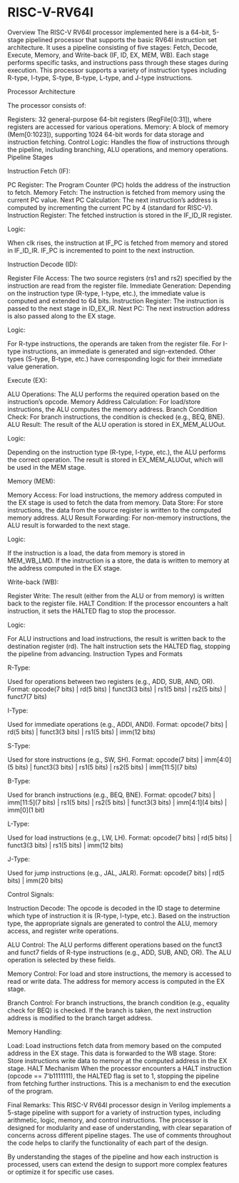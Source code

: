 # RISC-V-RV64I

Overview
The RISC-V RV64I processor implemented here is a 64-bit, 5-stage pipelined processor that supports the basic RV64I instruction set architecture. It uses a pipeline consisting of five stages: Fetch, Decode, Execute, Memory, and Write-back (IF, ID, EX, MEM, WB). Each stage performs specific tasks, and instructions pass through these stages during execution. This processor supports a variety of instruction types including R-type, I-type, S-type, B-type, L-type, and J-type instructions.

Processor Architecture

The processor consists of:

Registers: 32 general-purpose 64-bit registers (RegFile[0:31]), where registers are accessed for various operations.
Memory: A block of memory (Mem[0:1023]), supporting 1024 64-bit words for data storage and instruction fetching.
Control Logic: Handles the flow of instructions through the pipeline, including branching, ALU operations, and memory operations.
Pipeline Stages

Instruction Fetch (IF):

PC Register: The Program Counter (PC) holds the address of the instruction to fetch.
Memory Fetch: The instruction is fetched from memory using the current PC value.
Next PC Calculation: The next instruction’s address is computed by incrementing the current PC by 4 (standard for RISC-V).
Instruction Register: The fetched instruction is stored in the IF_ID_IR register.

Logic:

When clk rises, the instruction at IF_PC is fetched from memory and stored in IF_ID_IR.
IF_PC is incremented to point to the next instruction.

Instruction Decode (ID):

Register File Access: The two source registers (rs1 and rs2) specified by the instruction are read from the register file.
Immediate Generation: Depending on the instruction type (R-type, I-type, etc.), the immediate value is computed and extended to 64 bits.
Instruction Register: The instruction is passed to the next stage in ID_EX_IR.
Next PC: The next instruction address is also passed along to the EX stage.

Logic:

For R-type instructions, the operands are taken from the register file.
For I-type instructions, an immediate is generated and sign-extended.
Other types (S-type, B-type, etc.) have corresponding logic for their immediate value generation.

Execute (EX):

ALU Operations: The ALU performs the required operation based on the instruction’s opcode.
Memory Address Calculation: For load/store instructions, the ALU computes the memory address.
Branch Condition Check: For branch instructions, the condition is checked (e.g., BEQ, BNE).
ALU Result: The result of the ALU operation is stored in EX_MEM_ALUOut.

Logic:

Depending on the instruction type (R-type, I-type, etc.), the ALU performs the correct operation.
The result is stored in EX_MEM_ALUOut, which will be used in the MEM stage.

Memory (MEM):

Memory Access: For load instructions, the memory address computed in the EX stage is used to fetch the data from memory.
Data Store: For store instructions, the data from the source register is written to the computed memory address.
ALU Result Forwarding: For non-memory instructions, the ALU result is forwarded to the next stage.

Logic:

If the instruction is a load, the data from memory is stored in MEM_WB_LMD.
If the instruction is a store, the data is written to memory at the address computed in the EX stage.

Write-back (WB):

Register Write: The result (either from the ALU or from memory) is written back to the register file.
HALT Condition: If the processor encounters a halt instruction, it sets the HALTED flag to stop the processor.

Logic:

For ALU instructions and load instructions, the result is written back to the destination register (rd).
The halt instruction sets the HALTED flag, stopping the pipeline from advancing.
Instruction Types and Formats

R-Type:

Used for operations between two registers (e.g., ADD, SUB, AND, OR).
Format: opcode(7 bits) | rd(5 bits) | funct3(3 bits) | rs1(5 bits) | rs2(5 bits) | funct7(7 bits)

I-Type:

Used for immediate operations (e.g., ADDI, ANDI).
Format: opcode(7 bits) | rd(5 bits) | funct3(3 bits) | rs1(5 bits) | imm(12 bits)

S-Type:

Used for store instructions (e.g., SW, SH).
Format: opcode(7 bits) | imm[4:0](5 bits) | funct3(3 bits) | rs1(5 bits) | rs2(5 bits) | imm[11:5](7 bits)

B-Type:

Used for branch instructions (e.g., BEQ, BNE).
Format: opcode(7 bits) | imm[11:5](7 bits) | rs1(5 bits) | rs2(5 bits) | funct3(3 bits) | imm[4:1](4 bits) | imm[0](1 bit)

L-Type:

Used for load instructions (e.g., LW, LH).
Format: opcode(7 bits) | rd(5 bits) | funct3(3 bits) | rs1(5 bits) | imm(12 bits)

J-Type:

Used for jump instructions (e.g., JAL, JALR).
Format: opcode(7 bits) | rd(5 bits) | imm(20 bits)

Control Signals:

Instruction Decode: The opcode is decoded in the ID stage to determine which type of instruction it is (R-type, I-type, etc.). Based on the instruction type, the appropriate signals are generated to control the ALU, memory access, and register write operations.

ALU Control: The ALU performs different operations based on the funct3 and funct7 fields of R-type instructions (e.g., ADD, SUB, AND, OR). The ALU operation is selected by these fields.

Memory Control: For load and store instructions, the memory is accessed to read or write data. The address for memory access is computed in the EX stage.

Branch Control: For branch instructions, the branch condition (e.g., equality check for BEQ) is checked. If the branch is taken, the next instruction address is modified to the branch target address.


Memory Handling:

Load: Load instructions fetch data from memory based on the computed address in the EX stage. This data is forwarded to the WB stage.
Store: Store instructions write data to memory at the computed address in the EX stage.
HALT Mechanism
When the processor encounters a HALT instruction (opcode == 7'b1111111), the HALTED flag is set to 1, stopping the pipeline from fetching further instructions. This is a mechanism to end the execution of the program.

Final Remarks:
This RISC-V RV64I processor design in Verilog implements a 5-stage pipeline with support for a variety of instruction types, including arithmetic, logic, memory, and control instructions. The processor is designed for modularity and ease of understanding, with clear separation of concerns across different pipeline stages. The use of comments throughout the code helps to clarify the functionality of each part of the design.

By understanding the stages of the pipeline and how each instruction is processed, users can extend the design to support more complex features or optimize it for specific use cases.
